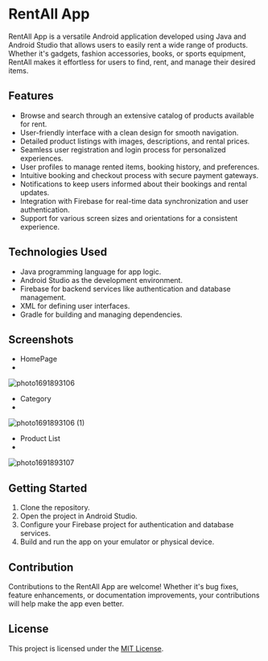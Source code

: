# RentAll App

RentAll App is a versatile Android application developed using Java and Android Studio that allows users to easily rent a wide range of products. Whether it's gadgets, fashion accessories, books, or sports equipment, RentAll makes it effortless for users to find, rent, and manage their desired items.

## Features

- Browse and search through an extensive catalog of products available for rent.
- User-friendly interface with a clean design for smooth navigation.
- Detailed product listings with images, descriptions, and rental prices.
- Seamless user registration and login process for personalized experiences.
- User profiles to manage rented items, booking history, and preferences.
- Intuitive booking and checkout process with secure payment gateways.
- Notifications to keep users informed about their bookings and rental updates.
- Integration with Firebase for real-time data synchronization and user authentication.
- Support for various screen sizes and orientations for a consistent experience.

## Technologies Used

- Java programming language for app logic.
- Android Studio as the development environment.
- Firebase for backend services like authentication and database management.
- XML for defining user interfaces.
- Gradle for building and managing dependencies.

## Screenshots

- HomePage
- 
![photo1691893106](https://github.com/pankaj1101/RentAll-App/assets/116742441/b53eb35b-300d-4b83-8e53-ef4c0fa9bee5)

- Category
- 
![photo1691893106 (1)](https://github.com/pankaj1101/RentAll-App/assets/116742441/7e76868c-a962-4950-823c-5ce27ea6c9b1)

- Product List
- 
![photo1691893107](https://github.com/pankaj1101/RentAll-App/assets/116742441/c2de0445-6fd7-4cdf-9c73-7d60ebdbc349)


## Getting Started

1. Clone the repository.
2. Open the project in Android Studio.
3. Configure your Firebase project for authentication and database services.
4. Build and run the app on your emulator or physical device.

## Contribution

Contributions to the RentAll App are welcome! Whether it's bug fixes, feature enhancements, or documentation improvements, your contributions will help make the app even better.

## License

This project is licensed under the [MIT License](LICENSE).
